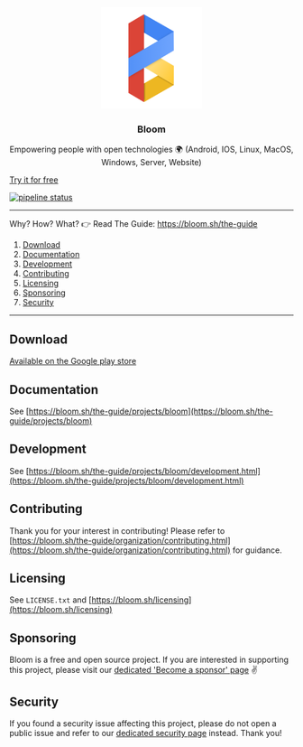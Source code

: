 <p align="center">
  <img alt="bloom logo" src="assets/icons/bloom_256.png" height="180" />
  <h3 align="center">Bloom</h3>
  <p align="center">Empowering people with open technologies 🌍 (Android, IOS, Linux, MacOS, Windows, Server, Website)</p>
</p>

[Try it for free](https://bloom.sh/download)

[![pipeline status](https://gitlab.com/bloom42/bloom/badges/master/pipeline.svg)](https://gitlab.com/bloom42/bloom/commits/master)

--------

Why? How? What? 👉 Read The Guide: https://bloom.sh/the-guide

1. [Download](#download)
2. [Documentation](#documentation)
3. [Development](#development)
4. [Contributing](#contributing)
5. [Licensing](#licensing)
6. [Sponsoring](#sponsoring)
7. [Security](#security)

--------

## Download

[Available on the Google play store](https://play.google.com/store/apps/details?id=com.bloom42.bloomx)


## Documentation

See [https://bloom.sh/the-guide/projects/bloom](https://bloom.sh/the-guide/projects/bloom)


## Development

See [https://bloom.sh/the-guide/projects/bloom/development.html](https://bloom.sh/the-guide/projects/bloom/development.html)


## Contributing

Thank you for your interest in contributing! Please refer to
[https://bloom.sh/the-guide/organization/contributing.html](https://bloom.sh/the-guide/organization/contributing.html) for guidance.


## Licensing

See `LICENSE.txt` and [https://bloom.sh/licensing](https://bloom.sh/licensing)


## Sponsoring

Bloom is a free and open source project. If you are interested in supporting this project, please visit our
[dedicated 'Become a sponsor' page](https://bloom.sh/become-a-sponsor) ✌️


## Security

If you found a security issue affecting this project, please do not open a public issue and refer to our
[dedicated security page](https://bloom.sh/security) instead. Thank you!
